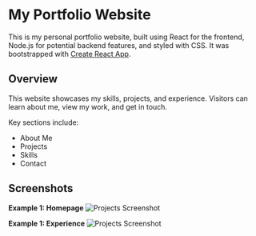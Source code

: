 # My Portfolio Website

This is my personal portfolio website, built using React for the frontend, Node.js for potential backend features, and styled with CSS. It was bootstrapped with [Create React App](https://create-react-app.dev/).

## Overview

This website showcases my skills, projects, and experience. Visitors can learn about me, view my work, and get in touch.

Key sections include:

* About Me
* Projects
* Skills
* Contact

## Screenshots

**Example 1: Homepage**
![Projects Screenshot](isoapp/demo/app-screenshot-2.jpg)

**Example 1: Experience**
![Projects Screenshot](isoapp/demo/app-screenshot.jpg)

